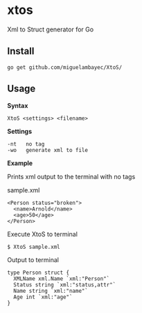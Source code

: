 # xtos
Xml to Struct generator for Go


## Install
`go get github.com/miguelambayec/XtoS/`


## Usage


**Syntax**

`XtoS <settings> <filename>`


**Settings**
```
-nt   no tag
-wo   generate xml to file
```

**Example**


Prints xml output to the terminal with no tags


sample.xml

```
<Person status="broken">
  <name>Arnold</name>
  <age>50</age>
</Person>
```

Execute XtoS to terminal

`$ XtoS sample.xml`


Output to terminal

```
type Person struct {
  XMLName xml.Name `xml:"Person"`
  Status string `xml:"status,attr"`
  Name string `xml:"name"`
  Age int `xml:"age"`
}
```

